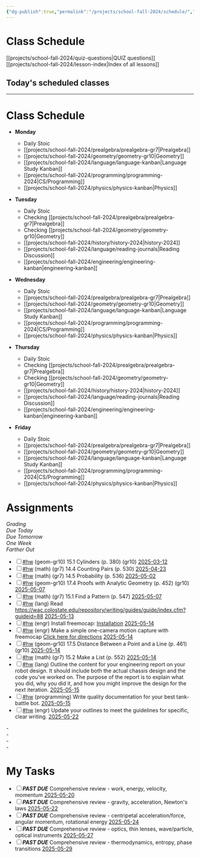 ```yaml
---
{"dg-publish":true,"permalink":"/projects/school-fall-2024/schedule/","tags":["gardenEntry"]}
---
```



# Class Schedule

[[projects/school-fall-2024/quiz-questions\|QUIZ questions]]
[[projects/school-fall-2024/lesson-index\|Index of all lessons]]

## Today's scheduled classes

<div><ul class="dataview list-view-ul"></ul></div>

---

# Class Schedule

- **Monday**
    - Daily Stoic
    - [[projects/school-fall-2024/prealgebra/prealgebra-gr7\|Prealgebra]]
    - [[projects/school-fall-2024/geometry/geometry-gr10\|Geometry]]
    - [[projects/school-fall-2024/language/language-kanban\|Language Study Kanban]]
    - [[projects/school-fall-2024/programming/programming-2024\|CS/Programming]]
    - [[projects/school-fall-2024/physics/physics-kanban\|Physics]]

- **Tuesday**
    - Daily Stoic
    - Checking [[projects/school-fall-2024/prealgebra/prealgebra-gr7\|Prealgebra]] 
    - Checking [[projects/school-fall-2024/geometry/geometry-gr10\|Geometry]]
    - [[projects/school-fall-2024/history/history-2024\|history-2024]]
    - [[projects/school-fall-2024/language/reading-journals\|Reading Discussion]]
    - [[projects/school-fall-2024/engineering/engineering-kanban\|engineering-kanban]]

- **Wednesday**
    - Daily Stoic
    - [[projects/school-fall-2024/prealgebra/prealgebra-gr7\|Prealgebra]]
    - [[projects/school-fall-2024/geometry/geometry-gr10\|Geometry]]
    - [[projects/school-fall-2024/language/language-kanban\|Language Study Kanban]]
    - [[projects/school-fall-2024/programming/programming-2024\|CS/Programming]]
    - [[projects/school-fall-2024/physics/physics-kanban\|Physics]]
    
- **Thursday**
    - Daily Stoic
    - Checking [[projects/school-fall-2024/prealgebra/prealgebra-gr7\|Prealgebra]] 
    - Checking [[projects/school-fall-2024/geometry/geometry-gr10\|Geometry]]
    - [[projects/school-fall-2024/history/history-2024\|history-2024]]
    - [[projects/school-fall-2024/language/reading-journals\|Reading Discussion]]
    - [[projects/school-fall-2024/engineering/engineering-kanban\|engineering-kanban]]

- **Friday**
    - Daily Stoic
    - [[projects/school-fall-2024/prealgebra/prealgebra-gr7\|Prealgebra]]
    - [[projects/school-fall-2024/geometry/geometry-gr10\|Geometry]]
    - [[projects/school-fall-2024/language/language-kanban\|Language Study Kanban]]
    - [[projects/school-fall-2024/programming/programming-2024\|CS/Programming]]
    - [[projects/school-fall-2024/physics/physics-kanban\|Physics]]


# Assignments


<div><span><em>Grading</em></span></div><div><span><em>Due Today</em></span></div><div><span><em>Due Tomorrow</em></span></div><div><span><em>One Week</em></span></div><div><span><em>Farther Out</em></span></div><div><ul class="contains-task-list"><li data-task=" " class="dataview task-list-item"><input type="checkbox" class="dataview task-list-item-checkbox"><span><a href="#hw" class="tag" target="_blank" rel="noopener nofollow">#hw</a> (geom-gr10) 15.1 Cylinders  (p. 380) (gr10) <a data-href="2025-03-12" href="2025-03-12" class="internal-link" target="_blank" rel="noopener nofollow">2025-03-12</a></span></li><li data-task=" " class="dataview task-list-item"><input type="checkbox" class="dataview task-list-item-checkbox"><span><a href="#hw" class="tag" target="_blank" rel="noopener nofollow">#hw</a> (math) (gr7) 14.4 Counting Pairs (p. 530) <a data-href="2025-04-23" href="2025-04-23" class="internal-link" target="_blank" rel="noopener nofollow">2025-04-23</a></span></li><li data-task=" " class="dataview task-list-item"><input type="checkbox" class="dataview task-list-item-checkbox"><span><a href="#hw" class="tag" target="_blank" rel="noopener nofollow">#hw</a> (math) (gr7) 14.5 Probability (p. 536) <a data-href="2025-05-02" href="2025-05-02" class="internal-link" target="_blank" rel="noopener nofollow">2025-05-02</a></span></li><li data-task=" " class="dataview task-list-item"><input type="checkbox" class="dataview task-list-item-checkbox"><span><a href="#hw" class="tag" target="_blank" rel="noopener nofollow">#hw</a> (geom-gr10) 17.4 Proofs with Analytic Geometry  (p. 452) (gr10) <a data-href="2025-05-07" href="2025-05-07" class="internal-link" target="_blank" rel="noopener nofollow">2025-05-07</a></span></li><li data-task=" " class="dataview task-list-item"><input type="checkbox" class="dataview task-list-item-checkbox"><span><a href="#hw" class="tag" target="_blank" rel="noopener nofollow">#hw</a> (math) (gr7) 15.1 Find a Pattern (p. 547) <a data-href="2025-05-07" href="2025-05-07" class="internal-link" target="_blank" rel="noopener nofollow">2025-05-07</a></span></li><li data-task=" " class="dataview task-list-item"><input type="checkbox" class="dataview task-list-item-checkbox"><span><a href="#hw" class="tag" target="_blank" rel="noopener nofollow">#hw</a> (lang) Read <a rel="noopener nofollow" class="external-link" href="https://wac.colostate.edu/repository/writing/guides/guide/index.cfm?guideid=88" target="_blank">https://wac.colostate.edu/repository/writing/guides/guide/index.cfm?guideid=88</a> <a data-href="2025-05-13" href="2025-05-13" class="internal-link" target="_blank" rel="noopener nofollow">2025-05-13</a></span></li><li data-task=" " class="dataview task-list-item"><input type="checkbox" class="dataview task-list-item-checkbox"><span><a href="#hw" class="tag" target="_blank" rel="noopener nofollow">#hw</a> (engr) Install freemocap: <a data-tooltip-position="top" aria-label="https://freemocap.github.io/documentation/installation.html" rel="noopener nofollow" class="external-link" href="https://freemocap.github.io/documentation/installation.html" target="_blank">Installation</a>  <a data-href="2025-05-14" href="2025-05-14" class="internal-link" target="_blank" rel="noopener nofollow">2025-05-14</a></span></li><li data-task=" " class="dataview task-list-item"><input type="checkbox" class="dataview task-list-item-checkbox"><span><a href="#hw" class="tag" target="_blank" rel="noopener nofollow">#hw</a> (engr) Make a simple one-camera motion capture with freemocap <a data-tooltip-position="top" aria-label="https://freemocap.github.io/documentation/single-camera-recording.html" rel="noopener nofollow" class="external-link" href="https://freemocap.github.io/documentation/single-camera-recording.html" target="_blank">Click here for directions</a>  <a data-href="2025-05-14" href="2025-05-14" class="internal-link" target="_blank" rel="noopener nofollow">2025-05-14</a></span></li><li data-task=" " class="dataview task-list-item"><input type="checkbox" class="dataview task-list-item-checkbox"><span><a href="#hw" class="tag" target="_blank" rel="noopener nofollow">#hw</a> (geom-gr10) 17.5 Distance Between a Point and a Line  (p. 461) (gr10) <a data-href="2025-05-14" href="2025-05-14" class="internal-link" target="_blank" rel="noopener nofollow">2025-05-14</a></span></li><li data-task=" " class="dataview task-list-item"><input type="checkbox" class="dataview task-list-item-checkbox"><span><a href="#hw" class="tag" target="_blank" rel="noopener nofollow">#hw</a> (math) (gr7) 15.2 Make a List (p. 552) <a data-href="2025-05-14" href="2025-05-14" class="internal-link" target="_blank" rel="noopener nofollow">2025-05-14</a></span></li><li data-task=" " class="dataview task-list-item"><input type="checkbox" class="dataview task-list-item-checkbox"><span><a href="#hw" class="tag" target="_blank" rel="noopener nofollow">#hw</a> (lang) Outline the content for your engineering report on your robot design. It should include both the actual chassis design and the code you've worked on. The purpose of the report is to explain what you did, why you did it, and how you might improve the design for the next iteration. <a data-href="2025-05-15" href="2025-05-15" class="internal-link" target="_blank" rel="noopener nofollow">2025-05-15</a></span></li><li data-task=" " class="dataview task-list-item"><input type="checkbox" class="dataview task-list-item-checkbox"><span><a href="#hw" class="tag" target="_blank" rel="noopener nofollow">#hw</a> (programming) Write quality documentation for your best tank-battle bot. <a data-href="2025-05-15" href="2025-05-15" class="internal-link" target="_blank" rel="noopener nofollow">2025-05-15</a></span></li><li data-task=" " class="dataview task-list-item"><input type="checkbox" class="dataview task-list-item-checkbox"><span><a href="#hw" class="tag" target="_blank" rel="noopener nofollow">#hw</a> (engr) Update your outlines to meet the guidelines for specific, clear writing.  <a data-href="2025-05-22" href="2025-05-22" class="internal-link" target="_blank" rel="noopener nofollow">2025-05-22</a></span></li></ul></div><div><span>-</span></div><div><span>-</span></div><div><span>-</span></div><div><span>-</span></div>

# My Tasks

<div><ul class="contains-task-list"><li data-task=" " class="dataview task-list-item"><input type="checkbox" class="dataview task-list-item-checkbox"><span><strong><em>PAST DUE</em></strong> Comprehensive review - work, energy, velocity, momentum <a data-href="2025-05-20" href="2025-05-20" class="internal-link" target="_blank" rel="noopener nofollow">2025-05-20</a></span></li><li data-task=" " class="dataview task-list-item"><input type="checkbox" class="dataview task-list-item-checkbox"><span><strong><em>PAST DUE</em></strong> Comprehensive review - gravity, acceleration, Newton's laws <a data-href="2025-05-22" href="2025-05-22" class="internal-link" target="_blank" rel="noopener nofollow">2025-05-22</a></span></li><li data-task=" " class="dataview task-list-item"><input type="checkbox" class="dataview task-list-item-checkbox"><span><strong><em>PAST DUE</em></strong> Comprehensive review - centripetal acceleration/force, angular momentum, rotational energy <a data-href="2025-05-24" href="2025-05-24" class="internal-link" target="_blank" rel="noopener nofollow">2025-05-24</a></span></li><li data-task=" " class="dataview task-list-item"><input type="checkbox" class="dataview task-list-item-checkbox"><span><strong><em>PAST DUE</em></strong> Comprehensive review - optics, thin lenses, wave/particle, optical instruments <a data-href="2025-05-27" href="2025-05-27" class="internal-link" target="_blank" rel="noopener nofollow">2025-05-27</a></span></li><li data-task=" " class="dataview task-list-item"><input type="checkbox" class="dataview task-list-item-checkbox"><span><strong><em>PAST DUE</em></strong> Comprehensive review - thermodynamics, entropy, phase transitions <a data-href="2025-05-29" href="2025-05-29" class="internal-link" target="_blank" rel="noopener nofollow">2025-05-29</a></span></li></ul></div>